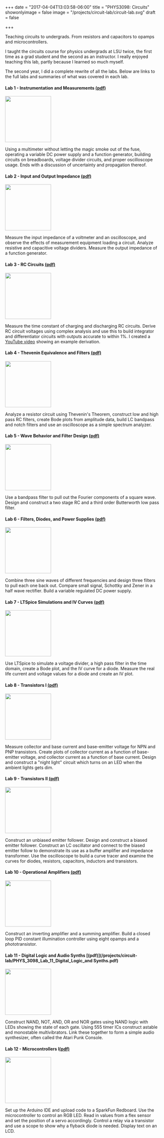 +++
date = "2017-04-04T13:03:58-06:00"
title = "PHYS3098: Circuits"
showonlyimage = false
image = "/projects/circuit-lab/circuit-lab.svg"
draft = false

+++

Teaching circuits to undergrads. From resistors and capacitors to opamps and microcontrollers.
<!--more-->

I taught the circuits course for physics undergrads at LSU twice, the first time as a grad student and the second as an instructor. I really enjoyed teaching this lab, partly because I learned so much myself. 

The second year, I did a complete rewrite of all the labs. Below are links to the full labs and summaries of what was covered in each lab. 

#### Lab 1 - Instrumentation and Measurements [(pdf)](/projects/circuit-lab/PHYS_3098_Lab_01_Instrumentation.pdf)

<img width="150px" class="lab-image"  src="/projects/circuit-lab/lab1_scope.png">


Using a multimeter without letting the magic smoke out of the fuse, operating a variable DC power supply and a function generator, building circuits on breadboards, voltage divider circuits, and proper oscilloscope usage. Ends with a discussion of uncertainty and propagation thereof. 


#### Lab 2 - Input and Output Impedance [(pdf)](/projects/circuit-lab/PHYS_3098_Lab_02_Impedance.pdf)
<img width="150px" class="lab-image"  src="/projects/circuit-lab/lab2_thevenin.svg">

Measure the input impedance of a voltmeter and an oscilloscope, and observe the effects of measurement equipment loading a circuit. Analyze resistive and capacitive voltage dividers. Measure the output impedance of a function generator.

#### Lab 3 - RC Circuits [(pdf)](/projects/circuit-lab/PHYS_3098_Lab_03_RC_Circuits.pdf)
<img width="150px" class="lab-image"  src="/projects/circuit-lab/lab3_impedance.svg">

Measure the time constant of charging and discharging RC circuits. Derive RC circuit voltages using complex analysis and use this to build integrator and differentiator circuits with outputs accurate to within 1%. I created a [YouTube video](https://www.youtube.com/watch?v=nAsnk1Yj4u8) showing an example derivation.


#### Lab 4 - Thevenin Equivalence and Filters [(pdf)](/projects/circuit-lab/PHYS_3098_Lab_04_Equiv_Circuits_and_Filters.pdf)
<img width="150px" class="lab-image"  src="/projects/circuit-lab/lab4_notch.svg">

Analyze a resistor circuit using Thevenin's Theorem, construct low and high pass RC filters, create Bode plots from amplitude data, build LC bandpass and notch filters and use an oscilloscope as a simple spectrum analyzer.

#### Lab 5 - Wave Behavior and Filter Design [(pdf)](/projects/circuit-lab/PHYS_3098_Lab_05_Wave_Behavior_and_Filter_Design.pdf)
<img width="150px" class="lab-image"  src="/projects/circuit-lab/lab5_fft.svg">

Use a bandpass filter to pull out the Fourier components of a square wave. Design and construct a two stage RC and a third order Butterworth low pass filter.


#### Lab 6 - Filters, Diodes, and Power Supplies [(pdf)](/projects/circuit-lab/PHYS_3098_Lab_06_Filters_Diodes_and_PSUs.pdf)
<img width="150px" class="lab-image"  src="/projects/circuit-lab/lab6_bridge.svg">


Combine three sine waves of different frequencies and design three filters to pull each one back out. Compare small signal, Schottky and Zener in a half wave rectifier. Build a variable regulated DC power supply.



#### Lab 7 - LTSpice Simulations and IV Curves [(pdf)](/projects/circuit-lab/PHYS_3098_Lab_08_Simulations_and_IV_Curves.pdf)
<img width="150px" class="lab-image"  src="/projects/circuit-lab/lab7_IV.svg">

Use LTSpice to simulate a voltage divider, a high pass filter in the time domain, create a Bode plot, and the IV curve for a diode. Measure the real life current and voltage values for a diode and create an IV plot.


#### Lab 8 - Transistors I [(pdf)](/projects/circuit-lab/PHYS_3098_Lab_08_Transistors_I.pdf)
<img width="150px" class="lab-image"  src="/projects/circuit-lab/lab8_transistor.svg">

Measure collector and base current and base-emitter voltage for NPN and PNP transistors. Create plots of collector current as a function of base-emitter voltage, and collector current as a function of base current. Design and construct a "night light" circuit which turns on an LED when the ambient lights gets dim.


#### Lab 9 - Transistors II [(pdf)](/projects/circuit-lab/PHYS_3098_Lab_09_Transistors_II.pdf)
<img width="150px" class="lab-image"  src="/projects/circuit-lab/lab9_follower.svg">

Construct an unbiased emitter follower. Design and construct a biased emitter follower. Construct an LC oscillator and connect to the biased emitter follow to demonstrate its use as a buffer amplifier and impedance transformer. Use the oscilloscope to build a curve tracer and examine the curves for diodes, resistors, capacitors, inductors and transistors.

#### Lab 10 - Operational Amplifiers [(pdf)](/projects/circuit-lab/PHYS_3098_Lab_10_OpAmps.pdf)
<img width="150px" class="lab-image"  src="/projects/circuit-lab/lab10_opamp.svg">

Construct an inverting amplifier and a summing amplifier. Build a closed loop PID constant illumination controller using eight opamps and a phototransistor.


#### Lab 11 - Digital Logic and Audio Synths [(pdf)](/projects/circuit-lab/PHYS_3098_Lab_11_Digital_Logic_and Synths.pdf)
<img width="150px" class="lab-image"  src="/projects/circuit-lab/lab11_or.svg">

Construct NAND, NOT, AND, OR and NOR gates using NAND logic with LEDs showing the state of each gate. Using 555 timer ICs construct astable and monostable multivibrators. Link these together to form a simple audio synthesizer, often called the Atari Punk Console.


#### Lab 12 - Microcontrollers I[(pdf)](/projects/circuit-lab/PHYS_3098_Lab_12_Microcontrollers_I.pdf)
<img width="150px" class="lab-image"  src="/projects/circuit-lab/lab12_unoboard.png">

Set up the Arduino IDE and upload code to a SparkFun Redboard. Use the microcontroller to control an RGB LED. Read in values from a flex sensor and set the position of a servo accordingly. Control a relay via a transistor and use a scope to show why a flyback diode is needed. Display text on an LCD.

